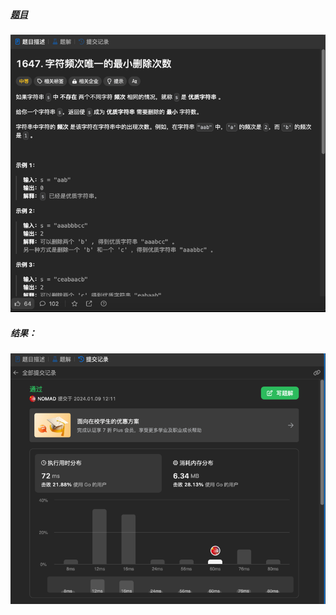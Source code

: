 ##### [题目](https://leetcode.cn/problems/minimum-deletions-to-make-character-frequencies-unique/description/)
![pic](img.png)
##### 结果：
![pic](result.png)